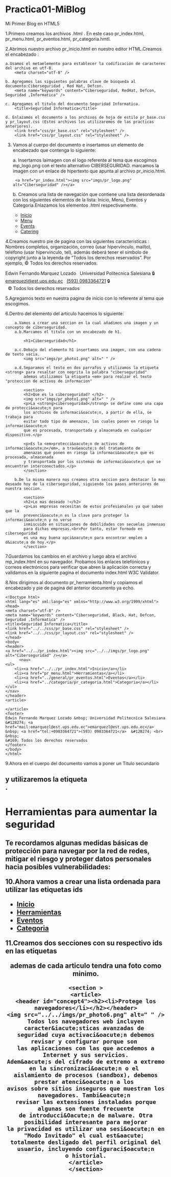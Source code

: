 # Practica01-MiBlog
Mi Primer Blog en  HTML5

1.Primero creamos los archivos .html . En este caso pr_index.html, pr_menu.html, pr_eventos.html, pr_categoria.hmtl.

2.Abrimos nuestro archivo pr_inicio.html en nuestro editor HTML.Creamos el encabezado :

	a.Usamos el metaelemento para establecer la codificación de caracteres del archivo en utf-8.
		<meta charset="utf-8" />
	
	b. Agregamos las siguientes palabras clave de búsqueda al documento:Ciberseguridad , Red Hat, Defcon.
		<meta name="keywords" content="Ciberseguridad, RedHat, Defcon, Seguridad ,Informatica" />

	c. Agregamos el titulo del documento Seguridad Informatica.
		<title>Seguridad Informatica</title>

	d. Enlazamos el documento a los archivos de hoja de estilo pr_base.css y pr_layout.css (Estos archivos los utilizaremos de las practicas anteriores).
		<link href="css/pr_base.css" rel="stylesheet" /> 
		<link href="css/pr_layout.css" rel="stylesheet" />

3. Vamos al cuerpo del documento e insertamos un elemento de encabezado que contenga lo siguiente:

	a. Insertamos laimagen con el logo referente al tema que escogimos mp_logo.png con el texto alternativo CIBERSEGURIDAD. marcamos la imagen con un enlace de hipertexto que apunta al archivo pr_inicio.html.
		
		<a href="pr_index.html"><img src="imgs/pr_logo.png" alt="Ciberseguridad" /></a>

	b. Creamos una lista de navegación que contiene una lista desordenada con los siguientes elementos de la lista: Inicio, Menú,
	Eventos y Categoria.Enlazamos los elementos .html respectivamente.
    		<nav>
		<ul>
    		<li><a href="pr_index.html">Inicio</a></li>
		<li><a href="docs/categoria/pr_menu.html">Menu</a></li>
		<li><a href="docs/general/pr_eventos.html">Events</a></li>
		<li><a href="docs/categoria/pr_categoria.html">Catering</a></li>
		</ul>
		</nav>

4.Creamos nuestro pie de pagina con las siguientes caracteristicas : 
	Nombres completos, organización, correo (usar hipervínculo, mailto), teléfono
	(usar hipervínculo, tel), además deberá tener el símbolo de copyright junto a la
	leyenda de “Todos los derechos reservados”. Por ejemplo, © Todos los derechos
	reservados.
	<footer>
	Edwin Fernando Marquez Lozado &nbsp; Universidad Politecnica Salesiana &#128274; <a href="mail:emarquezl@est.ups.edu.ec">emarquezl@est.ups.edu.ec</a> 
	&nbsp; <a href="tel:+0983364721">(593) 0983364721</a>  &#128274; <br>&nbsp;
	&#169; Todos los derechos reservados
	</footer>

5.Agregamos texto en nuestra pagina de inicio con lo referente al tema que escogimos.

6.Dentro del elemento del articulo hacemos lo siguiente:

		a.Vamos a crear una seccion en la cual añadimos una imagen y un concepto de ciberseguridad. 
		a.b.Marcamos el titulo con un encabezado de h1.

			<h1>Ciberseguridad</h1>

		a.c.Debajo del elemento h1 insertamos una imagen, con una cadena de texto vacia.
			<img src="imgs/pr_photo1.png" alt=" " />		
	 	
		a.d.Separamos el texto en dos parrafos y utilizamos la etiqueta <strong> para resaltar con negrita la palabra "ciberseguridad"
		    ademas utilizamos la etiqueta <em> para realzar el texto "proteccion de activos de informacion"
			
			<section>
			<h2>Que es la ciberseguridad? </h2>
			<img src="imgs/pr_photo1.png" alt=" " />
			<p>La <strong>ciberseguridad</strong> se define como una capa de protecci&oacute;n para 
			los archivos de informaci&oacute;n, a partir de ella, se trabaja para
			evitar todo tipo de amenazas, las cuales ponen en riesgo la informaci&oacute;n 
			que es procesada, transportada y almacenada en cualquier dispositivo.</p>

			<p>Es la <em>protecci&oacute;n de activos de informaci&oacute;n</em>, a trav&eacute;s del tratamiento de
			amenazas que ponen en riesgo la informaci&oacute;n que es procesada, almacenada
			y transportada por los sistemas de informaci&oacute;n que se encuentran interconectados.</p>
			</section>
			
		b.De la misma manera nos creamos otra seccion para destacar lo mas deseado hoy de la ciberseguridad, siguiendo los pasos anteriores de nuestra seccion.
			
			<section>
			<h2>Lo mas deseado !</h2>
			<p>Las empresas necesitan de estos profesionales ya que saben que la
			prevenci&oacute;n es la clave para proteger la informaci&oacute;n y no verse 
			inmiscuido en situaciones de debilidades con secuelas inmensas
			para dichas empresas.<br>Por tanto, estar formado en ciberseguridad 
			es una muy buena opci&oacute;n para encontrar empleo a d&iacute;a de hoy.</p>
			</section>

7.Guardamos los cambios en el archivo y luego abra el archivo mp_index.html en su navegador. Probamos los
enlaces telefónicos y correos electrónicos para verificar que abren la aplicación correcta y validamos en la 
siguiente pagina el documento index.html W3C Validator.

8.Nos dirigimos al documento pr_herramienta.html y copiamos el encabezado y pie de pagina del anterior documento ya echo.

	<!Doctype html>
	<html lang="es" xml:lang="es" xmlns="http://www.w3.org/1999/xhtml">
	<head>
	<meta charset="utf-8" />
	<meta name="keywords" content="Ciberseguridad, Black, Hat, Defcon, Seguridad ,Informatica" /> 
	<title>Seguridad Informatica</title>
	<link href="../../css/pr_base.css" rel="stylesheet" /> 
	<link href="../../css/pr_layout.css" rel="stylesheet" />
	</head>
	<body>
	<header>
	<a href="../../pr_index.html"><img src="../../imgs/pr_logo.png" alt="Ciberseguridad" /></a>
    	  <nav>
	<ul>
    	<li><a href="../../pr_index.html">Inicio</a></li>
		<li><a href="pr_menu.html">Herramientas</a></li>
		<li><a href="../general/pr_eventos.html">Eventos</a></li>
		<li><a href="../categoria/pr_categoria.html">Categoria</a></li>
	</ul>
	</nav>
	</header>
	<article>

	</article>
	<footer>
	Edwin Fernando Marquez Lozado &nbsp; Universidad Politecnica Salesiana &#128274; <a href="mail:emarquezl@est.ups.edu.ec">emarquezl@est.ups.edu.ec</a> 
	&nbsp; <a href="tel:+0983364721">(593) 0983364721</a>  &#128274; <br> &nbsp;
	&#169; Todos los derechos reservados
	</footer>
	</body>
	</html>

9.Ahora en el cuerpo del documento vamos a poner un Titulo secundario <h2> y utilizaremos la etiqueta <aside>.

<h2>Herramientas para aumentar la seguridad</h2>
<aside>Te recordamos algunas medidas b&aacute;sicas de protecci&oacute;n para navegar por la red de redes,
mitigar el riesgo y proteger datos personales hacia posibles vulnerabilidades:</aside>

10.Ahora vamos a crear una lista ordenada para utilizar las etiquetas ids 
    <nav>
	<ul>
    	<li><a href="../../pr_index.html">Inicio</a></li>
		<li><a href="pr_menu.html">Herramientas</a></li>
		<li><a href="../general/pr_eventos.html">Eventos</a></li>
		<li><a href="../categoria/pr_categoria.html">Categoria</a></li>
	</ul>
	</nav>

11.Creamos dos secciones con su respectivo ids en las etiquetas <header> ademas de cada articulo tendra una foto como minimo.
 
	<section >
	<article>
	<header id="concept4"><h2><li>Protege los navegadores</li></h2></header>
	<img src="../../imgs/pr_photo6.png" alt=" " />
	Todos los navegadores web incluyen caracter&iacute;sticas avanzadas de 
	seguridad cuya activaci&oacute;n debemos revisar y configurar porque son 
	las aplicaciones con las que accedemos a Internet y sus servicios.
	Adem&aacute;s del cifrado de extremo a extremo en la sincronizaci&oacute;n o el 
	aislamiento de procesos (sandbox), debemos prestar atenci&oacute;n a los 
	avisos sobre sitios inseguros que muestran los navegadores. Tambi&eacute;n 
	revisar las extensiones instaladas porque algunas son fuente frecuente
	de introducci&Oacute;n de malware. Otra posibilidad interesante para mejorar
	la privacidad es utilizar una sesi&oacute;n en "Modo Invitado" el cual est&aacute; 
	totalmente desligado del perfil original del usuario, incluyendo configuraci$oacute;n
	o historial.
	</article>
	</section>
